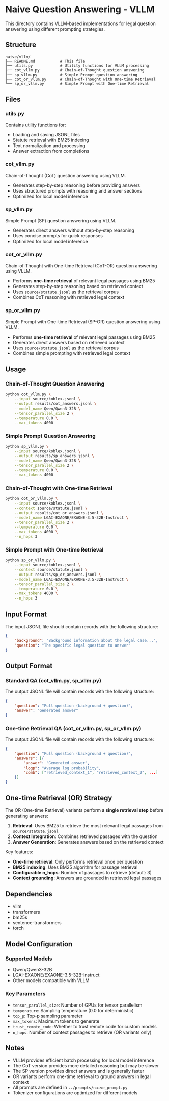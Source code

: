 # Naive Question Answering - VLLM

This directory contains VLLM-based implementations for legal question answering using different prompting strategies.

## Structure

```
naive/vllm/
├── README.md           # This file
├── utils.py            # Utility functions for VLLM processing
├── cot_vllm.py         # Chain-of-Thought question answering
├── sp_vllm.py          # Simple Prompt question answering
├── cot_or_vllm.py      # Chain-of-Thought with One-time Retrieval
└── sp_or_vllm.py       # Simple Prompt with One-time Retrieval
```

## Files

### utils.py
Contains utility functions for:
- Loading and saving JSONL files
- Statute retrieval with BM25 indexing
- Text normalization and processing
- Answer extraction from completions

### cot_vllm.py
Chain-of-Thought (CoT) question answering using VLLM.
- Generates step-by-step reasoning before providing answers
- Uses structured prompts with reasoning and answer sections
- Optimized for local model inference

### sp_vllm.py
Simple Prompt (SP) question answering using VLLM.
- Generates direct answers without step-by-step reasoning
- Uses concise prompts for quick responses
- Optimized for local model inference

### cot_or_vllm.py
Chain-of-Thought with One-time Retrieval (CoT-OR) question answering using VLLM.
- Performs **one-time retrieval** of relevant legal passages using BM25
- Generates step-by-step reasoning based on retrieved context
- Uses `source/statute.jsonl` as the retrieval corpus
- Combines CoT reasoning with retrieved legal context

### sp_or_vllm.py
Simple Prompt with One-time Retrieval (SP-OR) question answering using VLLM.
- Performs **one-time retrieval** of relevant legal passages using BM25
- Generates direct answers based on retrieved context
- Uses `source/statute.jsonl` as the retrieval corpus
- Combines simple prompting with retrieved legal context

## Usage

### Chain-of-Thought Question Answering

```bash
python cot_vllm.py \
    --input source/koblex.jsonl \
    --output results/cot_answers.jsonl \
    --model_name Qwen/Qwen3-32B \
    --tensor_parallel_size 2 \
    --temperature 0.0 \
    --max_tokens 4000
```

### Simple Prompt Question Answering

```bash
python sp_vllm.py \
    --input source/koblex.jsonl \
    --output results/sp_answers.jsonl \
    --model_name Qwen/Qwen3-32B \
    --tensor_parallel_size 2 \
    --temperature 0.0 \
    --max_tokens 4000
```

### Chain-of-Thought with One-time Retrieval

```bash
python cot_or_vllm.py \
    --input source/koblex.jsonl \
    --context source/statute.jsonl \
    --output results/cot_or_answers.jsonl \
    --model_name LGAI-EXAONE/EXAONE-3.5-32B-Instruct \
    --tensor_parallel_size 2 \
    --temperature 0.0 \
    --max_tokens 4000 \
    --n_hops 3
```

### Simple Prompt with One-time Retrieval

```bash
python sp_or_vllm.py \
    --input source/koblex.jsonl \
    --context source/statute.jsonl \
    --output results/sp_or_answers.jsonl \
    --model_name LGAI-EXAONE/EXAONE-3.5-32B-Instruct \
    --tensor_parallel_size 2 \
    --temperature 0.0 \
    --max_tokens 4000 \
    --n_hops 3
```

## Input Format

The input JSONL file should contain records with the following structure:

```json
{
    "background": "Background information about the legal case...",
    "question": "The specific legal question to answer"
}
```

## Output Format

### Standard QA (cot_vllm.py, sp_vllm.py)
The output JSONL file will contain records with the following structure:

```json
{
    "question": "Full question (background + question)",
    "answer": "Generated answer"
}
```

### One-time Retrieval QA (cot_or_vllm.py, sp_or_vllm.py)
The output JSONL file will contain records with the following structure:

```json
{
    "question": "Full question (background + question)",
    "answers": [{
        "answer": "Generated answer",
        "logp": "Average log probability",
        "comb": ["retrieved_context_1", "retrieved_context_2", ...]
    }]
}
```

## One-time Retrieval (OR) Strategy

The OR (One-time Retrieval) variants perform **a single retrieval step** before generating answers:

1. **Retrieval**: Uses BM25 to retrieve the most relevant legal passages from `source/statute.jsonl`
2. **Context Integration**: Combines retrieved passages with the question
3. **Answer Generation**: Generates answers based on the retrieved context

Key features:
- **One-time retrieval**: Only performs retrieval once per question
- **BM25 indexing**: Uses BM25 algorithm for passage retrieval
- **Configurable n_hops**: Number of passages to retrieve (default: 3)
- **Context grounding**: Answers are grounded in retrieved legal passages

## Dependencies

- vllm
- transformers
- bm25s
- sentence-transformers
- torch

## Model Configuration

### Supported Models
- Qwen/Qwen3-32B
- LGAI-EXAONE/EXAONE-3.5-32B-Instruct
- Other models compatible with VLLM

### Key Parameters
- `tensor_parallel_size`: Number of GPUs for tensor parallelism
- `temperature`: Sampling temperature (0.0 for deterministic)
- `top_p`: Top-p sampling parameter
- `max_tokens`: Maximum tokens to generate
- `trust_remote_code`: Whether to trust remote code for custom models
- `n_hops`: Number of context passages to retrieve (OR variants only)

## Notes

- VLLM provides efficient batch processing for local model inference
- The CoT version provides more detailed reasoning but may be slower
- The SP version provides direct answers and is generally faster
- OR variants perform one-time retrieval to ground answers in legal context
- All prompts are defined in `../prompts/naive_prompt.py`
- Tokenizer configurations are optimized for different models
